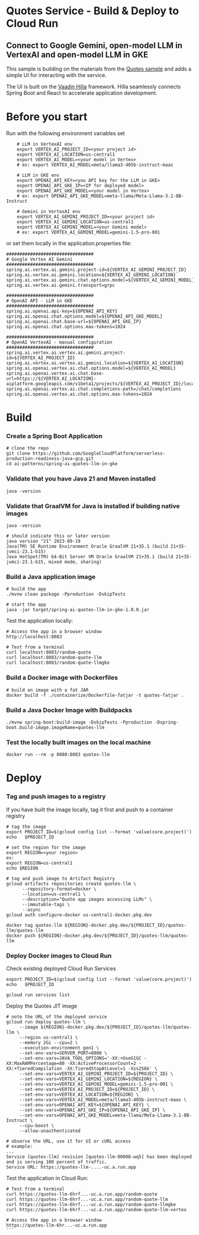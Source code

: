 # Quotes Service - Build & Deploy to Cloud Run
## Connect to Google Gemini, open-model LLM in VertexAI and open-model LLM in GKE

This sample is building on the materials from the [Quotes sample](https://github.com/GoogleCloudPlatform/serverless-production-readiness-java-gcp/blob/main/services/quotes/README.md) and adds a simple UI for interacting with the service.

The UI is built on the [Vaadin Hilla](https://hilla.dev/) framework. Hilla seamlessly connects Spring Boot and React to accelerate application development.

# Before you start
Run with the following environment variables set
```shell
    # LLM in VertexAI env
    export VERTEX_AI_PROJECT_ID=<your project id>
    export VERTEX_AI_LOCATION=us-central1
    export VERTEX_AI_MODEL=<your model in Vertex>
    # ex: export VERTEX_AI_MODEL=meta/llama3-405b-instruct-maas
    
    # LLM in GKE env
    export OPENAI_API_KEY=<you API key for the LLM in GKE>
    export OPENAI_API_GKE_IP=<IP for deployed model>
    export OPENAI_API_GKE_MODEL=<your model in Vertex>
    # ex: export OPENAI_API_GKE_MODEL=meta-llama/Meta-Llama-3.1-8B-Instruct
    
    # Gemini in VertexAI env
    export VERTEX_AI_GEMINI_PROJECT_ID=<your project id>
    export VERTEX_AI_GEMINI_LOCATION=us-central1
    export VERTEX_AI_GEMINI_MODEL=<your Gemini model>
    # ex: export VERTEX_AI_GEMINI_MODEL=gemini-1.5-pro-001
```
or set them locally in the application.properties file:
```
#################################
# Google Vertex AI Gemini
#################################
spring.ai.vertex.ai.gemini.project-id=${VERTEX_AI_GEMINI_PROJECT_ID}
spring.ai.vertex.ai.gemini.location=${VERTEX_AI_GEMINI_LOCATION}
spring.ai.vertex.ai.gemini.chat.options.model=${VERTEX_AI_GEMINI_MODEL}
spring.ai.vertex.ai.gemini.transport=grpc

#################################
# OpenAI API - LLM in GKE
#################################
spring.ai.openai.api-key=${OPENAI_API_KEY}
spring.ai.openai.chat.options.model=${OPENAI_API_GKE_MODEL}
spring.ai.openai.chat.base-url=${OPENAI_API_GKE_IP}
spring.ai.openai.chat.options.max-tokens=1024

#################################
# OpenAI VertexAI - manual configuration
#################################
spring.ai.vertex.ai.vertex.ai.gemini.project-id=${VERTEX_AI_PROJECT_ID}
spring.ai.vertex.ai.vertex.ai.gemini.location=${VERTEX_AI_LOCATION}
spring.ai.openai.vertex.ai.chat.options.model=${VERTEX_AI_MODEL}
spring.ai.openai.vertex.ai.chat.base-url=https://${VERTEX_AI_LOCATION}-aiplatform.googleapis.com/v1beta1/projects/${VERTEX_AI_PROJECT_ID}/locations/${VERTEX_AI_LOCATION}/endpoints/openapi
spring.ai.openai.vertex.ai.chat.completions-path=/chat/completions
spring.ai.openai.vertex.ai.chat.options.max-tokens=1024
```
# Build

### Create a Spring Boot Application
```
# clone the repo
git clone https://github.com/GoogleCloudPlatform/serverless-production-readiness-java-gcp.git
cd ai-patterns/spring-ai-quotes-llm-in-gke
```

### Validate that you have Java 21 and Maven installed
```shell
java -version
```

### Validate that GraalVM for Java is installed if building native images
```shell
java -version

# should indicate this or later version
java version "21" 2023-09-19
Java(TM) SE Runtime Environment Oracle GraalVM 21+35.1 (build 21+35-jvmci-23.1-b15)
Java HotSpot(TM) 64-Bit Server VM Oracle GraalVM 21+35.1 (build 21+35-jvmci-23.1-b15, mixed mode, sharing)
```

### Build a Java application image
```
# build the app
./mvnw clean package -Pproduction -DskipTests

# start the app
java -jar target/spring-ai-quotes-llm-in-gke-1.0.0.jar
```

Test the application locally:
```
# Access the app in a browser window
http://localhost:8083

# Test from a terminal
curl localhost:8083/random-quote 
curl localhost:8083/random-quote-llm
curl localhost:8083/random-quote-llmgke
```

### Build a Docker image with Dockerfiles
```shell
# build an image with a fat JAR
docker build -f ./containerize/Dockerfile-fatjar -t quotes-fatjar .
```
### Build a Java Docker Image with Buildpacks
```
./mvnw spring-boot:build-image -DskipTests -Pproduction -Dspring-boot.build-image.imageName=quotes-llm
```

### Test the locally built images on the local machine
```shell
docker run --rm -p 8080:8083 quotes-llm
```

# Deploy
### Tag and push images to a registry
If you have built the image locally, tag it first and push to a container registry
```shell
# tag the image
export PROJECT_ID=$(gcloud config list --format 'value(core.project)')
echo   $PROJECT_ID

# set the region for the image
export REGION=<your region>
ex:
export REGION=us-central1
echo $REGION

# tag and push image to Artifact Registry
gcloud artifacts repositories create quotes-llm \
      --repository-format=docker \
      --location=us-central1 \
      --description="Quote app images accessing LLMs" \
      --immutable-tags \
      --async
gcloud auth configure-docker us-central1-docker.pkg.dev

docker tag quotes-llm ${REGION}-docker.pkg.dev/${PROJECT_ID}/quotes-llm/quotes-llm
docker push ${REGION}-docker.pkg.dev/${PROJECT_ID}/quotes-llm/quotes-llm
```

### Deploy Docker images to Cloud Run

Check existing deployed Cloud Run Services
```shell
export PROJECT_ID=$(gcloud config list --format 'value(core.project)')
echo   $PROJECT_ID

gcloud run services list
```

Deploy the Quotes JIT image
```shell
# note the URL of the deployed service
gcloud run deploy quotes-llm \
     --image ${REGION}-docker.pkg.dev/${PROJECT_ID}/quotes-llm/quotes-llm \
     --region us-central1 \
     --memory 2Gi --cpu=2 \
     --execution-environment gen1 \
     --set-env-vars=SERVER_PORT=8080 \
     --set-env-vars=JAVA_TOOL_OPTIONS='-XX:+UseG1GC -XX:MaxRAMPercentage=80 -XX:ActiveProcessorCount=2 -XX:+TieredCompilation -XX:TieredStopAtLevel=1 -Xss256k' \
     --set-env-vars=VERTEX_AI_GEMINI_PROJECT_ID=${PROJECT_ID} \
     --set-env-vars=VERTEX_AI_GEMINI_LOCATION=${REGION} \
     --set-env-vars=VERTEX_AI_GEMINI_MODEL=gemini-1.5-pro-001 \
     --set-env-vars=VERTEX_AI_PROJECT_ID=${PROJECT_ID} \
     --set-env-vars=VERTEX_AI_LOCATION=${REGION} \
     --set-env-vars=VERTEX_AI_MODEL=meta/llama3-405b-instruct-maas \
     --set-env-vars=OPENAI_API_KEY=${OPENAI_API_KEY} \
     --set-env-vars=OPENAI_API_GKE_IP=${OPENAI_API_GKE_IP} \
     --set-env-vars=OPENAI_API_GKE_MODEL=meta-llama/Meta-Llama-3.1-8B-Instruct \
     --cpu-boost \
     --allow-unauthenticated 
     
# observe the URL, use it for UI or cURL access
# example:
...
Service [quotes-llm] revision [quotes-llm-00008-wq5] has been deployed and is serving 100 percent of traffic.
Service URL: https://quotes-llm-....-uc.a.run.app     
```

Test the application in Cloud Run:
``````
# Test from a terminal
curl https://quotes-llm-6hrf...-uc.a.run.app/random-quote
curl https://quotes-llm-6hrf...-uc.a.run.app/random-quote-llm
curl https://quotes-llm-6hrf...-uc.a.run.app/random-quote-llmgke
curl https://quotes-llm-6hrf...-uc.a.run.app/random-quote-llm-vertex

# Access the app in a browser window
https://quotes-llm-6hr...-uc.a.run.app
```
